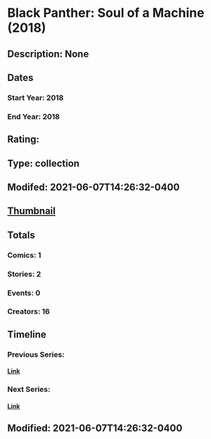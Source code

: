 # Black Panther: Soul of a Machine (2018)
## Description: None
## Dates
### Start Year: 2018
### End Year: 2018
## Rating: 
## Type: collection
## Modifed: 2021-06-07T14:26:32-0400
## [Thumbnail](http://i.annihil.us/u/prod/marvel/i/mg/b/40/image_not_available.jpg)
## Totals
### Comics: 1
### Stories: 2
### Events: 0
### Creators: 16
## Timeline
### Previous Series: 
#### [Link]()
### Next Series: 
#### [Link]()
## Modified: 2021-06-07T14:26:32-0400